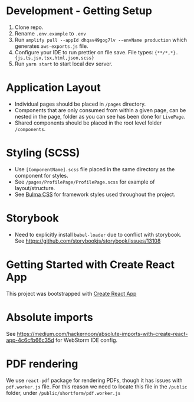# Development - Getting Setup
1) Clone repo.
2) Rename `.env.example` to `.env`
3) Run `amplify pull --appId dhqav49gog7lv --envName production` which generates `aws-exports.js` file.
4) Configure your IDE to run prettier on file save. File types: `{**/*,*}.{js,ts,jsx,tsx,html,json,scss}`
5) Run `yarn start` to start local dev server.

# Application Layout
- Individual pages should be placed in `/pages` directory.
- Components that are only consumed from within a given page, can be nested in the page, folder as you can see has been done for `LivePage`.
- Shared components should be placed in the root level folder `/components`.

# Styling (SCSS)
- Use `[ComponentName].scss` file placed in the same directory as the component for styles.
- See `/pages/ProfilePage/ProfilePage.scss` for example of layout/structure.
- See [Bulma CSS](https://bulma.io/documentation/) for framework styles used throughout the project.

# Storybook
- Need to explicitly install `babel-loader` due to conflict with storybook. See https://github.com/storybookjs/storybook/issues/13108

# Getting Started with Create React App

This project was bootstrapped with [Create React App](https://github.com/facebook/create-react-app)

# Absolute imports
See https://medium.com/hackernoon/absolute-imports-with-create-react-app-4c6cfb66c35d for WebStorm IDE config.

# PDF rendering
We use `react-pdf` package for rendering PDFs, though it has issues with `pdf.worker.js` file.
For this reason we need to locate this file in the `/public` folder, under `/public/shortform/pdf.worker.js`
